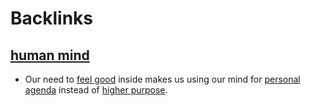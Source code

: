 
# Backlinks
## [human mind](<human mind.md>)
- Our need to [feel good](<feel good.md>) inside makes us using our mind for [personal agenda](<personal agenda.md>) instead of [higher purpose](<higher purpose.md>).

